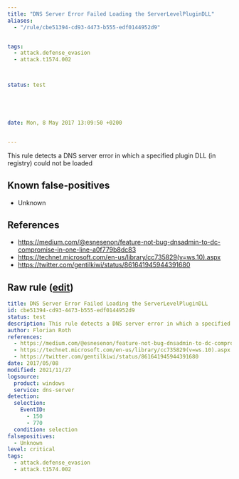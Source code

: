 ```yaml
---
title: "DNS Server Error Failed Loading the ServerLevelPluginDLL"
aliases:
  - "/rule/cbe51394-cd93-4473-b555-edf0144952d9"


tags:
  - attack.defense_evasion
  - attack.t1574.002



status: test





date: Mon, 8 May 2017 13:09:50 +0200


---
```


This rule detects a DNS server error in which a specified plugin DLL (in registry) could not be loaded

<!--more-->


## Known false-positives

* Unknown



## References

* https://medium.com/@esnesenon/feature-not-bug-dnsadmin-to-dc-compromise-in-one-line-a0f779b8dc83
* https://technet.microsoft.com/en-us/library/cc735829(v=ws.10).aspx
* https://twitter.com/gentilkiwi/status/861641945944391680


## Raw rule ([edit](https://github.com/SigmaHQ/sigma/edit/master/rules/windows/builtin/dns_server/win_susp_dns_config.yml))
```yaml
title: DNS Server Error Failed Loading the ServerLevelPluginDLL
id: cbe51394-cd93-4473-b555-edf0144952d9
status: test
description: This rule detects a DNS server error in which a specified plugin DLL (in registry) could not be loaded
author: Florian Roth
references:
  - https://medium.com/@esnesenon/feature-not-bug-dnsadmin-to-dc-compromise-in-one-line-a0f779b8dc83
  - https://technet.microsoft.com/en-us/library/cc735829(v=ws.10).aspx
  - https://twitter.com/gentilkiwi/status/861641945944391680
date: 2017/05/08
modified: 2021/11/27
logsource:
  product: windows
  service: dns-server
detection:
  selection:
    EventID:
      - 150
      - 770
  condition: selection
falsepositives:
  - Unknown
level: critical
tags:
  - attack.defense_evasion
  - attack.t1574.002

```
